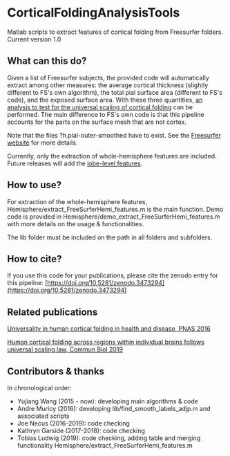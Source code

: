# CorticalFoldingAnalysisTools
Matlab scripts to extract features of cortical folding from Freesurfer folders. Current version 1.0

## What can this do?

Given a list of Freesurfer subjects, the provided code will automatically extract among other measures: the average cortical thickness (slightly different to FS's own algorithm), the total pial surface area (different to FS's code), and the exposed surface area. With these three quantities, [an analysis to test for the universal scaling of cortical folding](https://doi.org/10.1073/pnas.1610175113) can be performed. The main difference to FS's own code is that this pipeline accounts for the parts on the surface mesh that are not cortex.

Note that the files ?h.pial-outer-smoothed have to exist. See the [Freesurfer website](https://surfer.nmr.mgh.harvard.edu/fswiki/LGI) for more details.



Currently, only the extraction of whole-hemisphere features are included. 
Future releases will add the [lobe-level features](https://www.nature.com/articles/s42003-019-0421-7).


## How to use?

For extraction of the whole-hemisphere features, Hemisphere/extract_FreeSurferHemi_features.m is the main function. Demo code is provided in Hemisphere/demo_extract_FreeSurferHemi_features.m with more details on the usage & functionalities.

The lib folder must be included on the path in all folders and subfolders.


## How to cite?

If you use this code for your publications, please cite the zenodo entry for this pipeline: [https://doi.org/10.5281/zenodo.3473294](https://doi.org/10.5281/zenodo.3473294)


## Related publications

[Universality in human cortical folding in health and disease, PNAS 2016](https://doi.org/10.1073/pnas.1610175113)

[Human cortical folding across regions within individual brains follows universal scaling law, Commun Biol 2019](https://www.nature.com/articles/s42003-019-0421-7)


## Contributors & thanks

In chronological order:
* Yujiang Wang (2015 - now): developing main algorithms & code
* Andre Muricy (2016): developing lib/find_smooth_labels_adjp.m and associated scripts
* Joe Necus (2016-2019): code checking
* Kathryn Garside (2017-2018): code checking
* Tobias Ludwig (2019): code checking, adding table and merging functionality Hemisphere/extract_FreeSurferHemi_features.m
